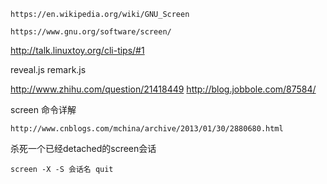 ```
https://en.wikipedia.org/wiki/GNU_Screen
```
```
https://www.gnu.org/software/screen/
```

http://talk.linuxtoy.org/cli-tips/#1

reveal.js
remark.js

http://www.zhihu.com/question/21418449
http://blog.jobbole.com/87584/

screen 命令详解
```
http://www.cnblogs.com/mchina/archive/2013/01/30/2880680.html
```

杀死一个已经detached的screen会话
```
screen -X -S 会话名 quit
```
